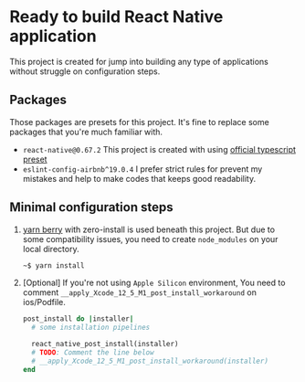 # Ready to build React Native application

This project is created for jump into building any type of applications without struggle on configuration steps.

## Packages

Those packages are presets for this project. It's fine to replace some packages that you're much familiar with.

- `react-native@0.67.2` This project is created with using [official typescript preset](https://github.com/react-native-community/react-native-template-typescript)
- `eslint-config-airbnb^19.0.4` I prefer strict rules for prevent my mistakes and help to make codes that keeps good readability.
  
## Minimal configuration steps

1. [yarn berry](https://github.com/yarnpkg/berry) with zero-install is used beneath this project. But due to some compatibility issues, you need to create `node_modules` on your local directory.
    ```bash
    ~$ yarn install
    ```

2. [Optional] If you're not using `Apple Silicon` environment, You need to comment `__apply_Xcode_12_5_M1_post_install_workaround` on ios/Podfile.

    ```ruby
    post_install do |installer|
      # some installation pipelines

      react_native_post_install(installer)
      # TODO: Comment the line below
      # __apply_Xcode_12_5_M1_post_install_workaround(installer)
    end
    ```